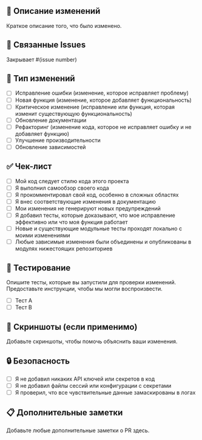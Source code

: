 ## 📝 Описание изменений
Краткое описание того, что было изменено.

## 🔗 Связанные Issues
Закрывает #(issue number)

## 🧪 Тип изменений
- [ ] Исправление ошибки (изменение, которое исправляет проблему)
- [ ] Новая функция (изменение, которое добавляет функциональность)
- [ ] Критическое изменение (исправление или функция, которая изменит существующую функциональность)
- [ ] Обновление документации
- [ ] Рефакторинг (изменение кода, которое не исправляет ошибку и не добавляет функцию)
- [ ] Улучшение производительности
- [ ] Обновление зависимостей

## ✅ Чек-лист
- [ ] Мой код следует стилю кода этого проекта
- [ ] Я выполнил самообзор своего кода
- [ ] Я прокомментировал свой код, особенно в сложных областях
- [ ] Я внес соответствующие изменения в документацию
- [ ] Мои изменения не генерируют новых предупреждений
- [ ] Я добавил тесты, которые доказывают, что мое исправление эффективно или что моя функция работает
- [ ] Новые и существующие модульные тесты проходят локально с моими изменениями
- [ ] Любые зависимые изменения были объединены и опубликованы в модулях нижестоящих репозиториев

## 🧪 Тестирование
Опишите тесты, которые вы запустили для проверки изменений. Предоставьте инструкции, чтобы мы могли воспроизвести.

- [ ] Тест A
- [ ] Тест B

## 📸 Скриншоты (если применимо)
Добавьте скриншоты, чтобы помочь объяснить ваши изменения.

## 🔒 Безопасность
- [ ] Я не добавил никаких API ключей или секретов в код
- [ ] Я не добавил файлы сессий или конфигурации с секретами
- [ ] Я проверил, что все чувствительные данные замаскированы в логах

## 📋 Дополнительные заметки
Добавьте любые дополнительные заметки о PR здесь.
